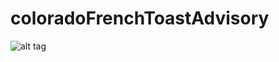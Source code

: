 # coloradoFrenchToastAdvisory
![alt tag](https://raw.githubusercontent.com/marshmalien/coloradoFrenchToastAdvisory/master/toastMap.png)
